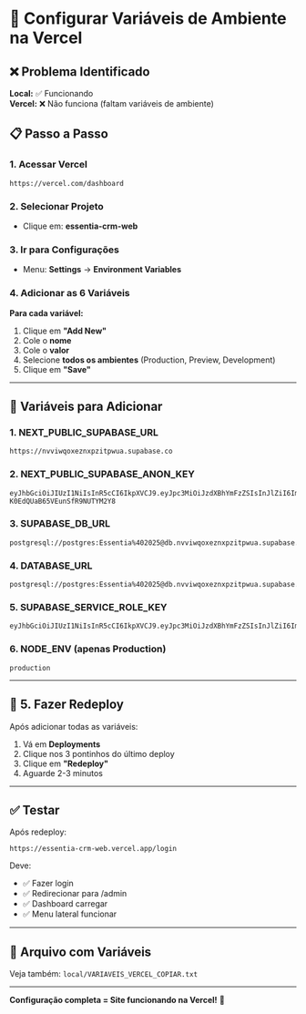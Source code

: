 # 🚨 Configurar Variáveis de Ambiente na Vercel

## ❌ Problema Identificado

**Local:** ✅ Funcionando  
**Vercel:** ❌ Não funciona (faltam variáveis de ambiente)

## 📋 Passo a Passo

### 1. Acessar Vercel
```
https://vercel.com/dashboard
```

### 2. Selecionar Projeto
- Clique em: **essentia-crm-web**

### 3. Ir para Configurações
- Menu: **Settings** → **Environment Variables**

### 4. Adicionar as 6 Variáveis

**Para cada variável:**
1. Clique em **"Add New"**
2. Cole o **nome**
3. Cole o **valor**  
4. Selecione **todos os ambientes** (Production, Preview, Development)
5. Clique em **"Save"**

---

## 🔑 Variáveis para Adicionar

### 1. NEXT_PUBLIC_SUPABASE_URL
```
https://nvviwqoxeznxpzitpwua.supabase.co
```

### 2. NEXT_PUBLIC_SUPABASE_ANON_KEY
```
eyJhbGciOiJIUzI1NiIsInR5cCI6IkpXVCJ9.eyJpc3MiOiJzdXBhYmFzZSIsInJlZiI6Im52dml3cW94ZXpueHB6aXRwd3VhIiwicm9sZSI6ImFub24iLCJpYXQiOjE3NTkyMjY3MTcsImV4cCI6MjA3NDgwMjcxN30.r3wicWscX1RdwB6p-K0EdQUaB65VEunSfR9NUTYM2Y8
```

### 3. SUPABASE_DB_URL
```
postgresql://postgres:Essentia%402025@db.nvviwqoxeznxpzitpwua.supabase.co:5432/postgres
```

### 4. DATABASE_URL
```
postgresql://postgres:Essentia%402025@db.nvviwqoxeznxpzitpwua.supabase.co:5432/postgres
```

### 5. SUPABASE_SERVICE_ROLE_KEY
```
eyJhbGciOiJIUzI1NiIsInR5cCI6IkpXVCJ9.eyJpc3MiOiJzdXBhYmFzZSIsInJlZiI6Im52dml3cW94ZXpueHB6aXRwd3VhIiwicm9sZSI6InNlcnZpY2Vfcm9sZSIsImlhdCI6MTc1OTIyNjcxNywiZXhwIjoyMDc0ODAyNzE3fQ.8M1uH5AIERrlFJVyaEil3Pzirp_jqJKUBs34SM7yhTo
```

### 6. NODE_ENV (apenas Production)
```
production
```

---

## 🔄 5. Fazer Redeploy

Após adicionar todas as variáveis:

1. Vá em **Deployments**
2. Clique nos 3 pontinhos do último deploy
3. Clique em **"Redeploy"**
4. Aguarde 2-3 minutos

---

## ✅ Testar

Após redeploy:
```
https://essentia-crm-web.vercel.app/login
```

Deve:
- ✅ Fazer login
- ✅ Redirecionar para /admin
- ✅ Dashboard carregar
- ✅ Menu lateral funcionar

---

## 📝 Arquivo com Variáveis

Veja também: `local/VARIAVEIS_VERCEL_COPIAR.txt`

---

**Configuração completa = Site funcionando na Vercel!** 🚀
